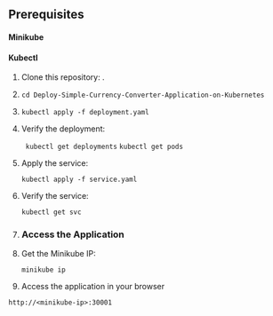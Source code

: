 ## Prerequisites
#### Minikube
#### Kubectl

1. Clone this repository: .

2. `cd Deploy-Simple-Currency-Converter-Application-on-Kubernetes`

3. `kubectl apply -f deployment.yaml`
4. Verify the deployment:

   ` kubectl get deployments` 
   `kubectl get pods`

5. Apply the service: 

    `kubectl apply -f service.yaml`

6. Verify the service:

    `kubectl get svc`

7. ### Access the Application

8. Get the Minikube IP:

   `minikube ip`

9. Access the application in your browser

`http://<minikube-ip>:30001`
 
